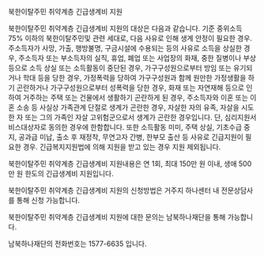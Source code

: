 북한이탈주민 취약계층 긴급생계비 지원

북한이탈주민 취약계층 긴급생계비 지원의 대상은 다음과 같습니다.
기준 중위소득 75% 이하의 북한이탈주민및 관련 세대로, 다음 사유로 인해 생계 안정이 필요한 경우.
주소득자가 사망, 가출, 행방불명, 구금시설에 수용되는 등의 사유로 소득을 상실한 경우, 주소득자 또는 부소득자의 실직, 휴업, 폐업 또는 사업장의 화재, 중한 질병이나 부상 등으로 소득 상실 또는 소득활동이 중단된 경우, 가구구성원으로부터 방임 또는 유기되거나 학대 등을 당한 경우, 가정폭력을 당하여 가구구성원과 함께 원만한 가정생활을 하기 곤란하거나 가구구성원으로부터 성폭력을 당한 경우, 화재 또는 자연재해 등으로 인하여 거주하는 주택 또는 건물에서 생활하기 곤란하게 된 경우, 주소득자와 이혼 또는 이혼 소송 등 사실상 가족관계 단절로 생계가 곤란한 경우, 자살한 자의 유족, 자살을 시도한 자 또는 그의 가족인 자살 고위험군으로서 생계가 곤란한 경우입니다. 단, 심리지원서비스대상자로 동의한 경우에 한함합니다. 또한 소득활동 미미, 주택 상실, 기초수급 중지, 공과급 미납, 출소 후 재정착, 무연고자 간병, 한부모 출산 등 사유로 긴급지원이 필요한 경우. 긴급복지지원법에 의해 지원을 받고 있는 경우 지원 제외됩니다.

북한이탈주민 취약계층 긴급생계비 지원내용은 연 1회, 최대 150만 원 이내, 생애 500만 원 한도의 긴급생계비 지원입니다.

북한이탈주민 취약계층 긴급생계비 지원의 신청방법은 거주지 하나센터 내 전문상담사를 통해 신청 가능합니다.

북한이탈주민 취약계층 긴급생계비 지원에 대한 문의는 남북하나재단을 통해 가능합니다.

남북하나재단의 전화번호는 1577-6635 입니다.
